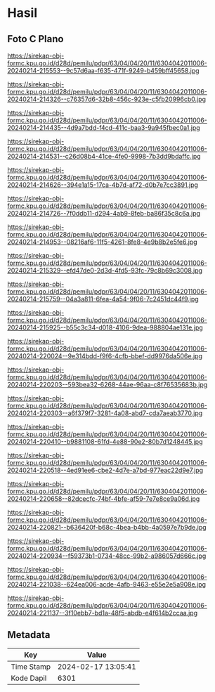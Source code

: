 # Hasil

## Foto C Plano

https://sirekap-obj-formc.kpu.go.id/d28d/pemilu/pdpr/63/04/04/20/11/6304042011006-20240214-215553--9c57d6aa-f635-471f-9249-b459bff45658.jpg

https://sirekap-obj-formc.kpu.go.id/d28d/pemilu/pdpr/63/04/04/20/11/6304042011006-20240214-214326--c76357d6-32b8-456c-923e-c5fb20996cb0.jpg

https://sirekap-obj-formc.kpu.go.id/d28d/pemilu/pdpr/63/04/04/20/11/6304042011006-20240214-214435--4d9a7bdd-f4cd-411c-baa3-9a945fbec0a1.jpg

https://sirekap-obj-formc.kpu.go.id/d28d/pemilu/pdpr/63/04/04/20/11/6304042011006-20240214-214531--c26d08b4-41ce-4fe0-9998-7b3dd9bdaffc.jpg

https://sirekap-obj-formc.kpu.go.id/d28d/pemilu/pdpr/63/04/04/20/11/6304042011006-20240214-214626--394e1a15-17ca-4b7d-af72-d0b7e7cc3891.jpg

https://sirekap-obj-formc.kpu.go.id/d28d/pemilu/pdpr/63/04/04/20/11/6304042011006-20240214-214726--7f0ddb11-d294-4ab9-8feb-ba86f35c8c6a.jpg

https://sirekap-obj-formc.kpu.go.id/d28d/pemilu/pdpr/63/04/04/20/11/6304042011006-20240214-214953--08216af6-11f5-4261-8fe8-4e9b8b2e5fe6.jpg

https://sirekap-obj-formc.kpu.go.id/d28d/pemilu/pdpr/63/04/04/20/11/6304042011006-20240214-215329--efd47de0-2d3d-4fd5-93fc-79c8b69c3008.jpg

https://sirekap-obj-formc.kpu.go.id/d28d/pemilu/pdpr/63/04/04/20/11/6304042011006-20240214-215759--04a3a811-6fea-4a54-9f06-7c2451dc44f9.jpg

https://sirekap-obj-formc.kpu.go.id/d28d/pemilu/pdpr/63/04/04/20/11/6304042011006-20240214-215925--b55c3c34-d018-4106-9dea-988804ae131e.jpg

https://sirekap-obj-formc.kpu.go.id/d28d/pemilu/pdpr/63/04/04/20/11/6304042011006-20240214-220024--9e314bdd-f9f6-4cfb-bbef-dd9976da506e.jpg

https://sirekap-obj-formc.kpu.go.id/d28d/pemilu/pdpr/63/04/04/20/11/6304042011006-20240214-220203--593bea32-6268-44ae-96aa-c8f76535683b.jpg

https://sirekap-obj-formc.kpu.go.id/d28d/pemilu/pdpr/63/04/04/20/11/6304042011006-20240214-220303--a6f379f7-3281-4a08-abd7-cda7aeab3770.jpg

https://sirekap-obj-formc.kpu.go.id/d28d/pemilu/pdpr/63/04/04/20/11/6304042011006-20240214-220410--b9881108-61fd-4e88-90e2-80b7d1248445.jpg

https://sirekap-obj-formc.kpu.go.id/d28d/pemilu/pdpr/63/04/04/20/11/6304042011006-20240214-220518--4ed91ee6-cbe2-4d7e-a7bd-977eac22d9e7.jpg

https://sirekap-obj-formc.kpu.go.id/d28d/pemilu/pdpr/63/04/04/20/11/6304042011006-20240214-220658--82dcecfc-74bf-4bfe-af59-7e7e8ce9a06d.jpg

https://sirekap-obj-formc.kpu.go.id/d28d/pemilu/pdpr/63/04/04/20/11/6304042011006-20240214-220821--b636420f-b68c-4bea-b4bb-4a0597e7b9de.jpg

https://sirekap-obj-formc.kpu.go.id/d28d/pemilu/pdpr/63/04/04/20/11/6304042011006-20240214-220934--f59373b1-0734-48cc-99b2-a986057d666c.jpg

https://sirekap-obj-formc.kpu.go.id/d28d/pemilu/pdpr/63/04/04/20/11/6304042011006-20240214-221038--624ea006-acde-4afb-9463-e55e2e5a908e.jpg

https://sirekap-obj-formc.kpu.go.id/d28d/pemilu/pdpr/63/04/04/20/11/6304042011006-20240214-221137--3f10ebb7-bd1a-48f5-abdb-e4f614b2ccaa.jpg


## Metadata

| Key        | Value               |
| ---------- | ------------------- |
| Time Stamp | 2024-02-17 13:05:41 |
| Kode Dapil | 6301                |



